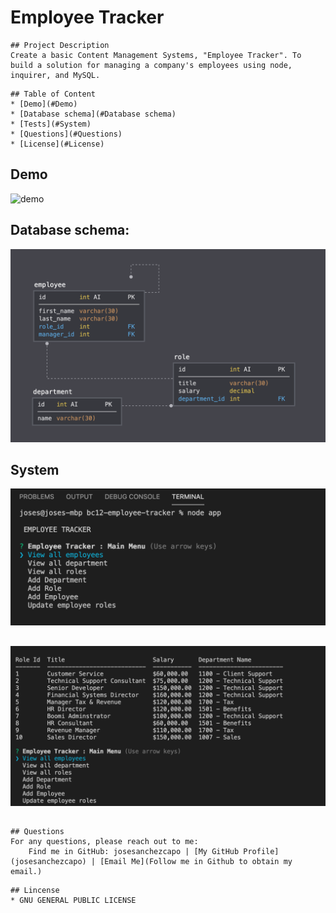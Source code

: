 # Employee Tracker
 ````
## Project Description
Create a basic Content Management Systems, "Employee Tracker". To build a solution for managing a company's employees using node, inquirer, and MySQL.
````
````
## Table of Content
* [Demo](#Demo) 
* [Database schema](#Database schema) 
* [Tests](#System)
* [Questions](#Questions)
* [License](#License)   
````
## Demo
![demo](./Assets/Demo2.gif)
## Database schema:

![Database Schema](./Assets/schema.png)

## System
![index-screencap](./img/screecap_main_menu.png)
##
![notes-screecap](./img/screepcap_saple_table.png)
## 

````
## Questions
For any questions, please reach out to me:
    Find me in GitHub: josesanchezcapo | [My GitHub Profile](josesanchezcapo) | [Email Me](Follow me in Github to obtain my email.)
````
````
## Lincense
* GNU GENERAL PUBLIC LICENSE
````



